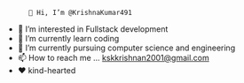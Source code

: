           👋 Hi, I’m @KrishnaKumar491
- 👀 I’m interested in Fullstack development
- 🌱 I’m currently learn coding 
- 💞️ I’m currently pursuing computer science and engineering 
- 📫 How to reach me ... kskkrishnan2001@gmail.com
- ❤️ kind-hearted 
